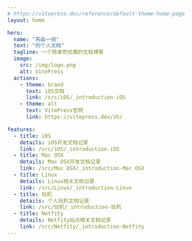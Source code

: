 ```yaml
---
# https://vitepress.dev/reference/default-theme-home-page
layout: home

hero:
  name: "芮淼一线"
  text: "的个人文档"
  tagline: 一个简单而优雅的文档博客
  image:
    src: /img/logo.png
    alt: VitePress
  actions:
    - theme: brand
      text: iOS文档
      link: /src/iOS/_introduction-iOS
    - theme: alt
      text: VitePress官网
      link: https://vitepress.dev/zh/

features:
  - title: iOS
    details: iOS开发文档记录
    link: /src/iOS/_introduction-iOS
  - title: Mac OSX
    details: Mac OSX开发文档记录
    link: /src/Mac OSX/_introduction-Mac OSX
  - title: Linux
    details: Linux相关文档记录
    link: /src/Linux/_introduction-Linux
  - title: 玩机
    details: 个人玩机文档记录
    link: /src/玩机/_introduction-玩机
  - title: Netfity
    details: Netfity站点相关文档记录
    link: /src/Netfity/_introduction-Netfity
---
```


